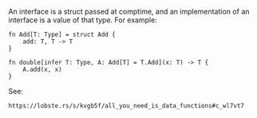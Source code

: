 An interface is a struct passed at comptime, and an implementation of an
interface is a value of that type. For example:

    fn Add[T: Type] = struct Add {
        add: T, T -> T
    }

    fn double[infer T: Type, A: Add[T] = T.Add](x: T) -> T {
        A.add(x, x)
    }

See:

    https://lobste.rs/s/kvgb5f/all_you_need_is_data_functions#c_wl7vt7
